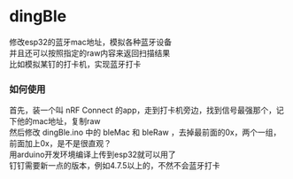 # dingBle
修改esp32的蓝牙mac地址，模拟各种蓝牙设备  
并且还可以按照指定的raw内容来返回扫描结果  
比如模拟某钉的打卡机，实现蓝牙打卡

### 如何使用
首先，装一个叫 nRF Connect 的app，走到打卡机旁边，找到信号最强那个，记下他的mac地址，复制raw  
然后修改 dingBle.ino 中的 bleMac 和 bleRaw ，去掉最前面的0x，两个一组，前面加上0x，是不是很直观？  
用arduino开发环境编译上传到esp32就可以用了  
钉钉需要新一点的版本，例如4.7.5以上的，不然不会蓝牙打卡
